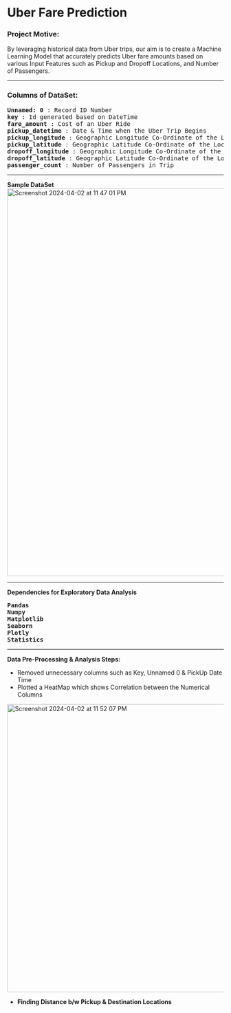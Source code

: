 # Uber Fare Prediction
### **Project Motive:**
By leveraging historical data from Uber trips, our aim is to create a Machine Learning Model that accurately predicts Uber fare amounts based on various Input Features such as Pickup and Dropoff Locations, and Number of Passengers.

---

### **Columns of DataSet:**
<pre>
<b>Unnamed: 0</b> : Record ID Number
<b>key</b> : Id generated based on DateTime 
<b>fare_amount</b> : Cost of an Uber Ride
<b>pickup_datetime</b> : Date & Time when the Uber Trip Begins
<b>pickup_longitude</b> : Geographic Longitude Co-Ordinate of the Location where an Uber Ride Begins
<b>pickup_latitude</b> : Geographic Latitude Co-Ordinate of the Location where an Uber Ride Begins
<b>dropoff_longitude</b> : Geographic Longitude Co-Ordinate of the Location where an Uber Trip Ends
<b>dropoff_latitude</b> : Geographic Latitude Co-Ordinate of the Location where an Uber Trip Ends
<b>passenger_count</b> : Number of Passengers in Trip
</pre>
---
**Sample DataSet**
<img width="902" alt="Screenshot 2024-04-02 at 11 47 01 PM" src="https://github.com/TRGanesh/uber_fare_prediction/assets/117368449/27f5fde8-d7c6-42b4-a346-86ed08d72322">


---
**Dependencies for Exploratory Data Analysis**
<pre>
<b>Pandas</b>
<b>Numpy</b>
<b>Matplotlib</b>
<b>Seaborn</b>
<b>Plotly</b>
<b>Statistics</b>
</pre>
---
**Data Pre-Processing & Analysis Steps:**
- Removed unnecessary columns such as Key, Unnamed 0 & PickUp Date Time
- Plotted a HeatMap which shows Correlation between the Numerical Columns

<img width="670" alt="Screenshot 2024-04-02 at 11 52 07 PM" src="https://github.com/TRGanesh/uber_fare_prediction/assets/117368449/9238dd58-dfaf-461f-959d-23c992c83239">

- **Finding Distance b/w Pickup & Destination Locations**

